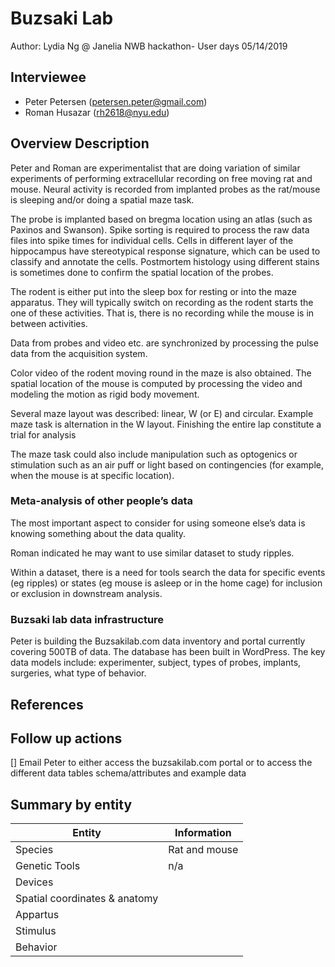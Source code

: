 <!-- For information on how to write GitHub .md files see https://guides.github.com/features/mastering-markdown/ -->

# Buzsaki Lab

Author: Lydia Ng @ Janelia NWB hackathon- User days 05/14/2019

## Interviewee

- Peter Petersen (petersen.peter@gmail.com)
- Roman Husazar (rh2618@nyu.edu)


## Overview Description

Peter and Roman are experimentalist that are doing variation of similar experiments of performing extracellular recording on free moving rat and mouse. Neural activity is recorded from implanted probes as the rat/mouse is sleeping and/or doing a spatial maze task.


The probe is implanted based on bregma location using an atlas (such as Paxinos and Swanson).  Spike sorting is required to process the raw data files into spike times for individual cells. Cells in different layer of the hippocampus have stereotypical response signature, which can be used to classify and annotate the cells. Postmortem histology using different stains is sometimes done to confirm the spatial location of the probes.


The rodent is either put into the sleep box for resting or into the maze apparatus. They will typically switch on recording as the rodent starts the one of these activities. That is, there is no recording while the mouse is in between activities.


Data from probes and video etc. are synchronized by processing the pulse data from the acquisition system.


Color video of the rodent moving round in the maze is also obtained. The spatial location of the mouse is computed by processing the video and modeling the motion as rigid body movement.


Several maze layout was described: linear, W (or E) and circular. Example maze task is alternation in the W layout. Finishing the entire lap constitute a trial for analysis


The maze task could also include manipulation such as optogenics or stimulation such as an air puff or light based on contingencies (for example, when the mouse is at specific location).

### Meta-analysis of other people’s data

The most important aspect to consider for using someone else’s data is knowing something about the data quality.


Roman indicated he may want to use similar dataset to study ripples.


Within a dataset, there is a need for tools search the data for specific events (eg ripples) or states (eg mouse is asleep or in the home cage) for inclusion or exclusion in downstream analysis. 

### Buzsaki lab data infrastructure

Peter is building the Buzsakilab.com data inventory and portal currently covering 500TB of data. The database has been built in WordPress. The key data models include: experimenter, subject, types of probes, implants, surgeries, what type of behavior.

## References

<!--Use this space for information that may help people better understand the use case, like links to papers, source code, or data ,e.g:-->
<!-- - Source code: https://github.com/YourUser/YourRepository -->
<!-- - Documentation: https://link.to.docs -->
<!-- - Test data: https://link.to.test.data -->

## Follow up actions

[] Email Peter to either access the buzsakilab.com portal or to access the different data tables schema/attributes and example data

## Summary by entity

<!-- table summarizing the information by entities --->

Entity | Information
------------ | -------------
Species | Rat and mouse
Genetic Tools | n/a
Devices | 
Spatial coordinates & anatomy |
Appartus |
Stimulus |
Behavior |
